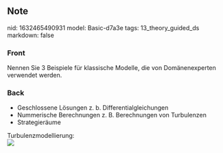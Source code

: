## Note
nid: 1632465490931
model: Basic-d7a3e
tags: 13_theory_guided_ds
markdown: false

### Front
Nennen Sie 3 Beispiele für klassische Modelle, die von Domänenexperten verwendet werden.

### Back
<ul><li>Geschlossene Lösungen z. b. Differentialgleichungen</li><li>Nummerische Berechnungen z. B. Berechnungen von Turbulenzen</li><li>Strategieräume</li></ul><div>Turbulenzmodellierung:</div><div><img src="wall-function-formulations.png">
</div><div>
</div><div>
</div>
